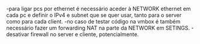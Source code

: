 -para ligar pcs por ethernet é necessário aceder à NETWORK ethernet em cada pc e definir o IPv4 e subnet que se quer usar, tanto para o server como para cada client.
-no caso de testar código na vmbox é também necessário fazer um forwarding NAT na parte da NETWORK em SETINGS.
-desativar firewall no server e cliente, potencialmente.